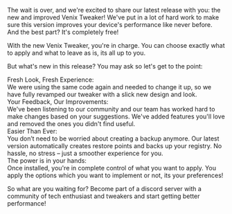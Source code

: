 The wait is over, and we're excited to share our latest release with you: the new and improved Venix
Tweaker! We've put in a lot of hard work to make sure this version improves your device's
performance like never before. And the best part? It's completely free!

With the new Venix Tweaker, you're in charge. You can choose exactly what to apply and what to
leave as is, its all up to you.

But what's new in this release? You may ask so let's get to the point:

<div class="bubble">Fresh Look, Fresh Experience:</div>
We were using the same code again and needed to change it up, so we have fully revamped our
tweaker with a slick new design and look.

<div class="bubble">Your Feedback, Our Improvements:</div>
We've been listening to our community and our team has worked hard to make changes based on
your suggestions. We've added features you'll love and removed the ones you didn't find useful.

<div class="bubble">Easier Than Ever:</div>
You don’t need to be worried about creating a backup anymore. Our latest version automatically
creates restore points and backs up your registry. No hassle, no stress – just a smoother experience
for you.

<div class="bubble">The power is in your hands:</div>
Once installed, you're in complete control of what you want to apply. You apply the options which you
want to implement or not, its your preferences!

So what are you waiting for? Become part of a discord server with a community of tech enthusiast and
tweakers and start getting better performance!
